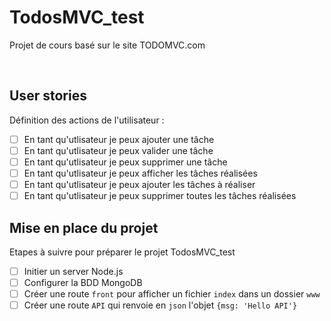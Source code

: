 # TodosMVC_test
Projet de cours basé sur le site TODOMVC.com

<br/>

## User stories
Définition des actions de l'utilisateur :
- [ ] En tant qu'utlisateur je peux ajouter une tâche
- [ ] En tant qu'utlisateur je peux valider une tâche
- [ ]  En tant qu'utlisateur je peux supprimer une tâche
- [ ] En tant qu'utlisateur je peux afficher les tâches réalisées
- [ ] En tant qu'utlisateur je peux ajouter les tâches à réaliser
- [ ] En tant qu'utlisateur je peux supprimer toutes les tâches réalisées

## Mise en place du projet
Etapes à suivre pour préparer le projet TodosMVC_test
- [ ] Initier un server Node.js
- [ ] Configurer la BDD MongoDB
- [ ] Créer une route `front` pour afficher un fichier `index` dans un dossier `www`
- [ ] Créer une route `API` qui renvoie en `json` l'objet `{msg: 'Hello API'}`